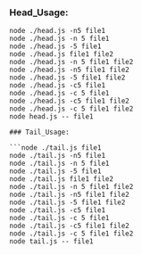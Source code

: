 ### Head_Usage:

```node ./head.js file1
node ./head.js -n5 file1
node ./head.js -n 5 file1
node ./head.js -5 file1
node ./head.js file1 file2
node ./head.js -n 5 file1 file2
node ./head.js -n5 file1 file2
node ./head.js -5 file1 file2
node ./head.js -c5 file1
node ./head.js -c 5 file1
node ./head.js -c5 file1 file2
node ./head.js -c 5 file1 file2
node head.js -- file1

### Tail_Usage:

```node ./tail.js file1
node ./tail.js -n5 file1
node ./tail.js -n 5 file1
node ./tail.js -5 file1
node ./tail.js file1 file2
node ./tail.js -n 5 file1 file2
node ./tail.js -n5 file1 file2
node ./tail.js -5 file1 file2
node ./tail.js -c5 file1
node ./tail.js -c 5 file1
node ./tail.js -c5 file1 file2
node ./tail.js -c 5 file1 file2
node tail.js -- file1
